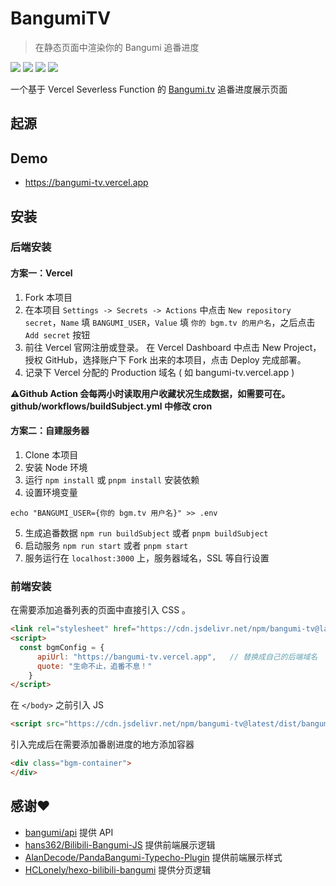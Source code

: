 # BangumiTV

> 在静态页面中渲染你的 Bangumi 追番进度

[![](https://img.shields.io/npm/v/bangumi-tv)](https://www.npmjs.com/package/bangumi-tv) [![](https://img.shields.io/badge/Author-GeeKaven-blueviolet)](https://github.com/GeeKaven) [![](https://img.shields.io/npm/l/bangumi-tv)](https://github.com/geekaven/BangumiTV/blob/main/LICENSE) [![](https://data.jsdelivr.com/v1/package/npm/bangumi-tv/badge)](https://www.jsdelivr.com/package/npm/bangumi-tv)

一个基于 Vercel Severless Function 的 [Bangumi.tv](https://bgm.tv) 追番进度展示页面

## 起源

## Demo
-   https://bangumi-tv.vercel.app

## 安装
### 后端安装
#### 方案一：Vercel
1.  Fork 本项目
2.  在本项目 `Settings -> Secrets -> Actions` 中点击 `New repository secret`，`Name` 填 `BANGUMI_USER`，`Value` 填 ` 你的 bgm.tv 的用户名 `，之后点击 `Add secret` 按钮
3.  前往 Vercel 官网注册或登录。
在 Vercel Dashboard 中点击 New Project，授权 GitHub，选择账户下 Fork 出来的本项目，点击 Deploy 完成部署。
4.  记录下 Vercel 分配的 Production 域名 ( 如 bangumi-tv.vercel.app )

**⚠️Github Action 会每两小时读取用户收藏状况生成数据，如需要可在。github/workflows/buildSubject.yml 中修改 cron**

#### 方案二：自建服务器
1.  Clone 本项目
2.  安装 Node 环境
3.  运行 `npm install` 或 `pnpm install` 安装依赖
4.  设置环境变量
   ```shell
   echo "BANGUMI_USER={你的 bgm.tv 用户名}" >> .env
   ```
5.  生成追番数据 `npm run buildSubject` 或者 `pnpm buildSubject`
6.  启动服务 `npm run start` 或者 `pnpm start`
7.  服务运行在 `localhost:3000` 上，服务器域名，SSL 等自行设置

### 前端安装
在需要添加追番列表的页面中直接引入 CSS 。
```html
<link rel="stylesheet" href="https://cdn.jsdelivr.net/npm/bangumi-tv@latest/dist/bangumi.css">
<script>
  const bgmConfig = {
      apiUrl: "https://bangumi-tv.vercel.app",   // 替换成自己的后端域名
      quote: "生命不止，追番不息！"
    }
</script>
```
在 `</body>` 之前引入 JS
```html
<script src="https://cdn.jsdelivr.net/npm/bangumi-tv@latest/dist/bangumi.js"></script>
```

引入完成后在需要添加番剧进度的地方添加容器
```html
<div class="bgm-container">
</div>
```

## 感谢❤️
-   [bangumi/api](https://github.com/bangumi/api) 提供 API
-   [hans362/Bilibili-Bangumi-JS](https://github.com/hans362/Bilibili-Bangumi-JS) 提供前端展示逻辑
-   [AlanDecode/PandaBangumi-Typecho-Plugin](https://github.com/AlanDecode/PandaBangumi-Typecho-Plugin) 提供前端展示样式
-   [HCLonely/hexo-bilibili-bangumi](https://github.com/HCLonely/hexo-bilibili-bangumi) 提供分页逻辑
